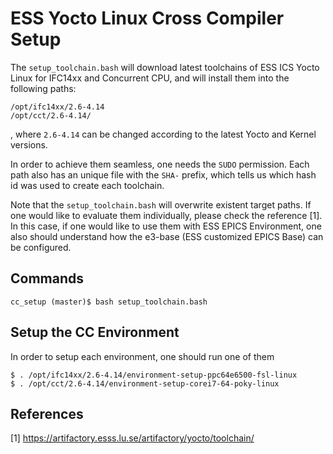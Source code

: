 ESS Yocto Linux Cross Compiler Setup
===

The `setup_toolchain.bash` will download latest toolchains of ESS ICS Yocto Linux for IFC14xx and Concurrent CPU, and will install them into the following paths:

```
/opt/ifc14xx/2.6-4.14
/opt/cct/2.6-4.14/
```
, where `2.6-4.14` can be changed according to the latest Yocto and Kernel versions. 

In order to achieve them seamless, one needs the `SUDO` permission. Each path also has an unique file with the `SHA-` prefix, which tells us which hash id was used to create each toolchain.

Note that the `setup_toolchain.bash` will overwrite existent target paths. If one would like to evaluate them individually, please check the reference [1]. In this case, if one would like to use them with ESS EPICS Environment, one also should understand how the e3-base (ESS customized EPICS Base) can be configured. 


## Commands
```
cc_setup (master)$ bash setup_toolchain.bash
```


## Setup the CC Environment

In order to setup each environment, one should run one of them

```
$ . /opt/ifc14xx/2.6-4.14/environment-setup-ppc64e6500-fsl-linux
$ . /opt/cct/2.6-4.14/environment-setup-corei7-64-poky-linux
 ```


## References

[1] https://artifactory.esss.lu.se/artifactory/yocto/toolchain/
